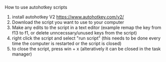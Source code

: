 How to use autohotkey scripts

1. install autohotkey V2  https://www.autohotkey.com/v2/
2. Download the script you want to use to your computer
3. Make any edits to the script in a text editor (example remap the key from f13 to f1, or delete unncecssary/unused keys from the script)
4. right click the script and select "run script" (this needs to be done every time the computer is restarted or the script is closed)
5. to close the script, press win + x  (alteratively it can be closed in the task manager)
